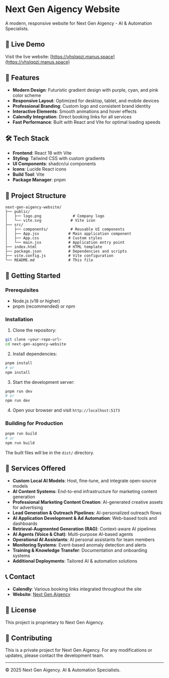 # Next Gen Aigency Website

A modern, responsive website for Next Gen Aigency - AI & Automation Specialists.

## 🚀 Live Demo

Visit the live website: [https://vhslqqzi.manus.space](https://vhslqqzi.manus.space)

## 🎨 Features

- **Modern Design**: Futuristic gradient design with purple, cyan, and pink color scheme
- **Responsive Layout**: Optimized for desktop, tablet, and mobile devices
- **Professional Branding**: Custom logo and consistent brand identity
- **Interactive Elements**: Smooth animations and hover effects
- **Calendly Integration**: Direct booking links for all services
- **Fast Performance**: Built with React and Vite for optimal loading speeds

## 🛠️ Tech Stack

- **Frontend**: React 18 with Vite
- **Styling**: Tailwind CSS with custom gradients
- **UI Components**: shadcn/ui components
- **Icons**: Lucide React icons
- **Build Tool**: Vite
- **Package Manager**: pnpm

## 📁 Project Structure

```
next-gen-aigency-website/
├── public/
│   ├── logo.png              # Company logo
│   └── vite.svg             # Vite icon
├── src/
│   ├── components/          # Reusable UI components
│   ├── App.jsx             # Main application component
│   ├── App.css             # Custom styles
│   └── main.jsx            # Application entry point
├── index.html              # HTML template
├── package.json            # Dependencies and scripts
├── vite.config.js          # Vite configuration
└── README.md               # This file
```

## 🚀 Getting Started

### Prerequisites

- Node.js (v18 or higher)
- pnpm (recommended) or npm

### Installation

1. Clone the repository:
```bash
git clone <your-repo-url>
cd next-gen-aigency-website
```

2. Install dependencies:
```bash
pnpm install
# or
npm install
```

3. Start the development server:
```bash
pnpm run dev
# or
npm run dev
```

4. Open your browser and visit `http://localhost:5173`

### Building for Production

```bash
pnpm run build
# or
npm run build
```

The built files will be in the `dist/` directory.

## 🎯 Services Offered

- **Custom Local AI Models**: Host, fine-tune, and integrate open-source models
- **AI Content Systems**: End-to-end infrastructure for marketing content generation
- **Professional Marketing Content Creation**: AI-generated creative assets for advertising
- **Lead Generation & Outreach Pipelines**: AI-personalized outreach flows
- **AI Application Development & Ad Automation**: Web-based tools and dashboards
- **Retrieval-Augmented Generation (RAG)**: Context-aware AI pipelines
- **AI Agents (Voice & Chat)**: Multi-purpose AI-based agents
- **Operational AI Assistants**: AI personal assistants for team members
- **Monitoring Systems**: Event-based anomaly detection and alerts
- **Training & Knowledge Transfer**: Documentation and onboarding systems
- **Additional Deployments**: Tailored AI & automation solutions

## 📞 Contact

- **Calendly**: Various booking links integrated throughout the site
- **Website**: [Next Gen Aigency](https://vhslqqzi.manus.space)

## 📄 License

This project is proprietary to Next Gen Aigency.

## 🤝 Contributing

This is a private project for Next Gen Aigency. For any modifications or updates, please contact the development team.

---

© 2025 Next Gen Aigency. AI & Automation Specialists.

